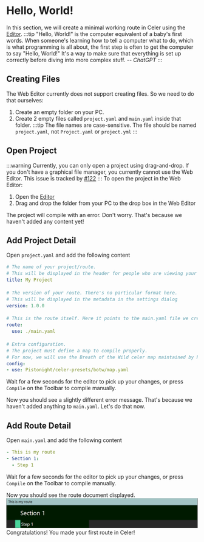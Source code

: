 # Hello, World!
In this section, we will create a minimal working route in Celer using the [Editor](scheme://celer.placeholder.domain/edit).
:::tip
"Hello, World!" is the computer equivalent of a baby's first words. When someone's learning how to tell a computer what to do, which is what programming is all about, the first step is often to get the computer to say "Hello, World!" It's a way to make sure that everything is set up correctly before diving into more complex stuff. *-- ChatGPT*
:::

## Creating Files
The Web Editor currently does not support creating files. So we need to do that ourselves:

1. Create an empty folder on your PC.
2. Create 2 empty files called `project.yaml` and `main.yaml` inside that folder.
:::tip
The file names are case-sensitive. The file should be named `project.yaml`,
not `Project.yaml` or `project.yml`
:::

## Open Project
:::warning
Currently, you can only open a project using drag-and-drop. If you don't have a graphical file manager,
you currently cannot use the Web Editor. This issue is tracked by [#122](https://github.com/Pistonite/celer/issues/122)
:::
To open the project in the Web Editor:

1. Open the [Editor](scheme://celer.placeholder.domain/edit)
2. Drag and drop the folder from your PC to the drop box in the Web Editor

The project will compile with an error. Don't worry. That's because we haven't added any content yet!

## Add Project Detail
Open `project.yaml` and add the following content
```yaml
# The name of your project/route.
# This will be displayed in the header for people who are viewing your route
title: My Project

# The version of your route. There's no particular format here.
# This will be displayed in the metadata in the settings dialog
version: 1.0.0

# This is the route itself. Here it points to the main.yaml file we created earlier
route: 
  use: ./main.yaml

# Extra configuration.
# The project must define a map to compile properly.
# For now, we will use the Breath of the Wild celer map maintained by Pistonight
config:
- use: Pistonight/celer-presets/botw/map.yaml
```
Wait for a few seconds for the editor to pick up your changes, or press <FluentIcon name="Box20Regular"/> `Compile` on the Toolbar to compile manually.

Now you should see a slightly different error message. That's because we haven't added anything to `main.yaml`. Let's do that now.

## Add Route Detail
Open `main.yaml` and add the following content
```yaml
- This is my route
- Section 1:
  - Step 1
```

Wait for a few seconds for the editor to pick up your changes, or press <FluentIcon name="Box20Regular"/> `Compile` on the Toolbar to compile manually.

Now you should see the route document displayed. 
![example of the route made](./img/hello-world.png)
Congratulations! You made your first route in Celer!

